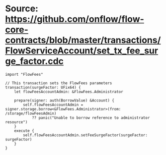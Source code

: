 # Source: https://github.com/onflow/flow-core-contracts/blob/master/transactions/FlowServiceAccount/set_tx_fee_surge_factor.cdc

```
import "FlowFees"

// This transaction sets the FlowFees parameters
transaction(surgeFactor: UFix64) {
	let flowFeesAccountAdmin: &FlowFees.Administrator

	prepare(signer: auth(BorrowValue) &Account) {
		self.flowFeesAccountAdmin = signer.storage.borrow<&FlowFees.Administrator>(from: /storage/flowFeesAdmin)
			?? panic("Unable to borrow reference to administrator resource")
	}
	execute {
		self.flowFeesAccountAdmin.setFeeSurgeFactor(surgeFactor: surgeFactor)
	}
}
```